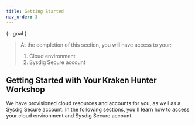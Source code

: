 ```yaml
---
title: Getting Started
nav_order: 3
---
```


{: .goal }
>At the completion of this section, you will have access to your:
> 1. Cloud environment
> 2. Sysdig Secure account

## Getting Started with Your Kraken Hunter Workshop

We have provisioned cloud resources and accounts for you, as well as a Sysdig Secure account. In the following sections, you'll learn how to access your cloud environment and Sysdig Secure account.